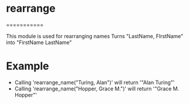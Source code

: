 # rearrange
===========

This module is used for rearranging names
Turns "LastName, FIrstName" into "FirstName LastName"

# Example

* Calling 'rearrange_name("Turing, Alan")' will return '"Alan Turing"'
* Calling 'rearrange_name("Hopper, Grace M.")' will return '"Grace M. Hopper"'  
